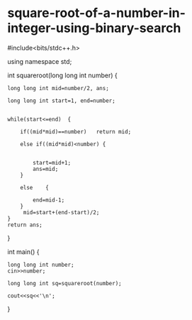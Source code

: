 # square-root-of-a-number-in-integer-using-binary-search


#include<bits/stdc++.h>

using namespace std;

int squareroot(long long int number) {
    
    long long int mid=number/2, ans;
    
    long long int start=1, end=number;
    
    
    while(start<=end)  {
        
        if((mid*mid)==number)   return mid;
        
        else if((mid*mid)<number) {
            
           
            start=mid+1;
            ans=mid;
        }
        
        else    {
            
            end=mid-1;
        }
         mid=start+(end-start)/2;
    }
    return ans;
}

int main() {
    
    long long int number;
    cin>>number;
    
    long long int sq=squareroot(number);
    
    cout<<sq<<'\n';
    
}







